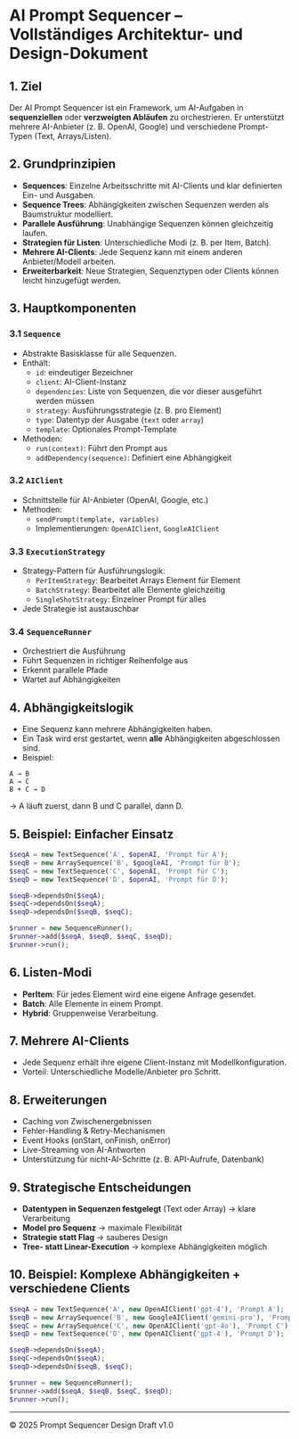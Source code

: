 # AI Prompt Sequencer – Vollständiges Architektur- und Design-Dokument

## 1. Ziel
Der AI Prompt Sequencer ist ein Framework, um AI-Aufgaben in **sequenziellen** oder **verzweigten Abläufen** zu orchestrieren.
Er unterstützt mehrere AI-Anbieter (z. B. OpenAI, Google) und verschiedene Prompt-Typen (Text, Arrays/Listen).

## 2. Grundprinzipien
- **Sequences**: Einzelne Arbeitsschritte mit AI-Clients und klar definierten Ein- und Ausgaben.
- **Sequence Trees**: Abhängigkeiten zwischen Sequenzen werden als Baumstruktur modelliert.
- **Parallele Ausführung**: Unabhängige Sequenzen können gleichzeitig laufen.
- **Strategien für Listen**: Unterschiedliche Modi (z. B. per Item, Batch).
- **Mehrere AI-Clients**: Jede Sequenz kann mit einem anderen Anbieter/Modell arbeiten.
- **Erweiterbarkeit**: Neue Strategien, Sequenztypen oder Clients können leicht hinzugefügt werden.

## 3. Hauptkomponenten
### 3.1 `Sequence`
- Abstrakte Basisklasse für alle Sequenzen.
- Enthält:
    - `id`: eindeutiger Bezeichner
    - `client`: AI-Client-Instanz
    - `dependencies`: Liste von Sequenzen, die vor dieser ausgeführt werden müssen
    - `strategy`: Ausführungsstrategie (z. B. pro Element)
    - `type`: Datentyp der Ausgabe (`text` oder `array`)
    - `template`: Optionales Prompt-Template
- Methoden:
    - `run(context)`: Führt den Prompt aus
    - `addDependency(sequence)`: Definiert eine Abhängigkeit

### 3.2 `AIClient`
- Schnittstelle für AI-Anbieter (OpenAI, Google, etc.)
- Methoden:
    - `sendPrompt(template, variables)`
    - Implementierungen: `OpenAIClient`, `GoogleAIClient`

### 3.3 `ExecutionStrategy`
- Strategy-Pattern für Ausführungslogik:
    - `PerItemStrategy`: Bearbeitet Arrays Element für Element
    - `BatchStrategy`: Bearbeitet alle Elemente gleichzeitig
    - `SingleShotStrategy`: Einzelner Prompt für alles
- Jede Strategie ist austauschbar

### 3.4 `SequenceRunner`
- Orchestriert die Ausführung
- Führt Sequenzen in richtiger Reihenfolge aus
- Erkennt parallele Pfade
- Wartet auf Abhängigkeiten

## 4. Abhängigkeitslogik
- Eine Sequenz kann mehrere Abhängigkeiten haben.
- Ein Task wird erst gestartet, wenn **alle** Abhängigkeiten abgeschlossen sind.
- Beispiel:
```
A → B
A → C
B + C → D
```
→ A läuft zuerst, dann B und C parallel, dann D.

## 5. Beispiel: Einfacher Einsatz
```php
$seqA = new TextSequence('A', $openAI, 'Prompt für A');
$seqB = new ArraySequence('B', $googleAI, 'Prompt für B');
$seqC = new TextSequence('C', $openAI, 'Prompt für C');
$seqD = new TextSequence('D', $openAI, 'Prompt für D');

$seqB->dependsOn($seqA);
$seqC->dependsOn($seqA);
$seqD->dependsOn($seqB, $seqC);

$runner = new SequenceRunner();
$runner->add($seqA, $seqB, $seqC, $seqD);
$runner->run();
```

## 6. Listen-Modi
- **PerItem**: Für jedes Element wird eine eigene Anfrage gesendet.
- **Batch**: Alle Elemente in einem Prompt.
- **Hybrid**: Gruppenweise Verarbeitung.

## 7. Mehrere AI-Clients
- Jede Sequenz erhält ihre eigene Client-Instanz mit Modellkonfiguration.
- Vorteil: Unterschiedliche Modelle/Anbieter pro Schritt.

## 8. Erweiterungen
- Caching von Zwischenergebnissen
- Fehler-Handling & Retry-Mechanismen
- Event Hooks (onStart, onFinish, onError)
- Live-Streaming von AI-Antworten
- Unterstützung für nicht-AI-Schritte (z. B. API-Aufrufe, Datenbank)

## 9. Strategische Entscheidungen
- **Datentypen in Sequenzen festgelegt** (Text oder Array) → klare Verarbeitung
- **Model pro Sequenz** → maximale Flexibilität
- **Strategie statt Flag** → sauberes Design
- **Tree- statt Linear-Execution** → komplexe Abhängigkeiten möglich

## 10. Beispiel: Komplexe Abhängigkeiten + verschiedene Clients
```php
$seqA = new TextSequence('A', new OpenAIClient('gpt-4'), 'Prompt A');
$seqB = new ArraySequence('B', new GoogleAIClient('gemini-pro'), 'Prompt B');
$seqC = new ArraySequence('C', new OpenAIClient('gpt-4o'), 'Prompt C');
$seqD = new TextSequence('D', new OpenAIClient('gpt-4'), 'Prompt D');

$seqB->dependsOn($seqA);
$seqC->dependsOn($seqA);
$seqD->dependsOn($seqB, $seqC);

$runner = new SequenceRunner();
$runner->add($seqA, $seqB, $seqC, $seqD);
$runner->run();
```

---
© 2025 Prompt Sequencer Design Draft v1.0
